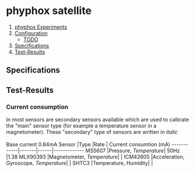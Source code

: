 # phyphox satellite

1. [phyphox Experiments](#qr)
2. [Configuration](#config)
   * [TODO](#TODO)
3. [Specifications](#Specification)
4. [Test-Results](#Test-Results)



## Specifications <a name="Specification"></a>

## Test-Results <a name="Test-Results"></a>
### Current consumption

In most sensors are secondary sensors available which are used to calbrate the "main" sensor type (for example a temperature sensor in a magnetometer). These "secondary" type of sensors are written in *italic* <br>
<br>
Base current 0.84mA
Sensor      |Type   |Rate  | Current consumtion (mA)
------------|-------|------|-------------
MS5607  |Pressure, *Temperature*|  50Hz  |1.38
MLX90393 |Magnetometer, *Temperature*|    |
ICM42605  |Acceleration, Gyroscope, *Temperature*|    |
SHTC3  |Temperature, Humidity|    |



